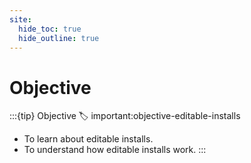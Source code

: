 ```yaml
---
site:
  hide_toc: true
  hide_outline: true
---
```


# Objective

:::{tip} Objective
:label: important:objective-editable-installs

- To learn about editable installs.
- To understand how editable installs work.
  :::
